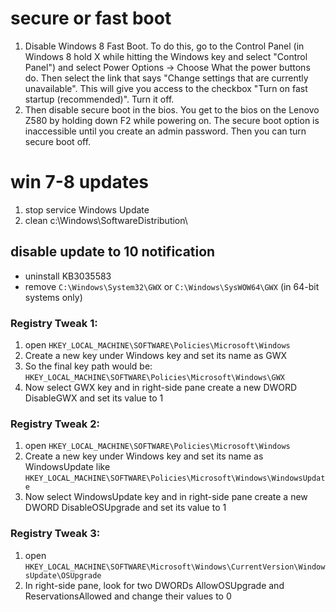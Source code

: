 
# secure or fast boot

 1. Disable Windows 8 Fast Boot. To do this, go to the Control Panel
(in Windows 8 hold X while hitting the Windows key and select "Control Panel")
and select Power Options -> Choose What the power buttons do. Then select the link
that says "Change settings that are currently unavailable". This will give you access
to the checkbox "Turn on fast startup (recommended)". Turn it off.
 2. Then disable secure boot in the bios. You get to the bios on the Lenovo Z580
by holding down F2 while powering on. The secure boot option is inaccessible
until you create an admin password. Then you can turn secure boot off.

# win 7-8 updates

 1. stop service Windows Update
 2. clean c:\Windows\SoftwareDistribution\

## disable update to 10 notification
- uninstall KB3035583
- remove `C:\Windows\System32\GWX` or `C:\Windows\SysWOW64\GWX` (in 64-bit systems only)

### Registry Tweak 1:
1. open `HKEY_LOCAL_MACHINE\SOFTWARE\Policies\Microsoft\Windows`
2. Create a new key under Windows key and set its name as GWX
3. So the final key path would be: `HKEY_LOCAL_MACHINE\SOFTWARE\Policies\Microsoft\Windows\GWX`
4. Now select GWX key and in right-side pane create a new DWORD DisableGWX and set its value to 1

### Registry Tweak 2:
1. open `HKEY_LOCAL_MACHINE\SOFTWARE\Policies\Microsoft\Windows`
2. Create a new key under Windows key and set its name as WindowsUpdate like `HKEY_LOCAL_MACHINE\SOFTWARE\Policies\Microsoft\Windows\WindowsUpdate`
3. Now select WindowsUpdate key and in right-side pane create a new DWORD DisableOSUpgrade and set its value to 1

### Registry Tweak 3:
1. open `HKEY_LOCAL_MACHINE\SOFTWARE\Microsoft\Windows\CurrentVersion\WindowsUpdate\OSUpgrade`
2. In right-side pane, look for two DWORDs AllowOSUpgrade and ReservationsAllowed and change their values to 0

